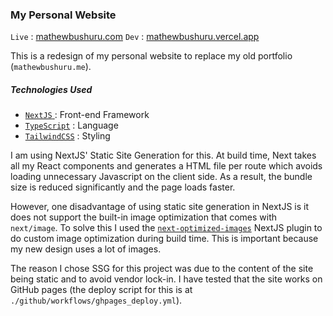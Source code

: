 ### My Personal Website

`Live` : [mathewbushuru.com](https://mathewbushuru.com/)
`Dev` : [mathewbushuru.vercel.app](https://mathewbushuru.vercel.app/)

This is a redesign of my personal website to replace my old portfolio  (`mathewbushuru.me`).

##### Technologies Used

- [`NextJS` ](https://nextjs.org/) : Front-end Framework
- [`TypeScript`](https://www.typescriptlang.org/) : Language
- [`TailwindCSS`](https://tailwindcss.com/) : Styling

I am using NextJS' Static Site Generation for this. At build time, Next takes all my React components and generates a HTML file per route which avoids loading unnecessary Javascript on the client side. As a result, the bundle size is  reduced significantly and the page loads faster.

However, one disadvantage of using static site generation in NextJS is it does not support the built-in image  optimization that comes with `next/image`. To solve this I used the [`next-optimized-images`](https://github.com/cyrilwanner/next-optimized-images) NextJS plugin to do custom image optimization during build time. This is important because my new design uses a lot of images.

The reason I chose SSG for this project was due to the content of the site being static and to avoid vendor lock-in. I have tested that the site works on GitHub pages (the deploy script for this is at `./github/workflows/ghpages_deploy.yml`).